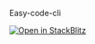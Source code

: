 <!--
 * @Author: Bianyu by15242952083@outlook.com
 * @Date: 2023-07-05 13:52:40
 * @LastEditors: Bianyu by15242952083@outlook.com
 * @LastEditTime: 2023-07-06 17:41:36
 * @FilePath: \Easy-code-cli\README.md
 * @Description: 
 * Copyright (c) 2023 by Bianyu email: by15242952083@outlook.com, All Rights Reserved.
-->
Easy-code-cli

[![Open in StackBlitz](https://developer.stackblitz.com/img/open_in_stackblitz.svg)](https://stackblitz.com/github/Abernethy-BY/Easy-code-cli/tree/dev)